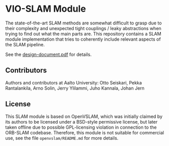 # VIO-SLAM Module

The state-of-the-art SLAM methods are somewhat difficult to grasp due to their complexity and unexpected tight couplings / leaky abstractions when trying to find out what the main parts are. This repository contains a SLAM module implementation that tries to coherently include relevant aspects of the SLAM pipeline.

See the [design-document.pdf](design-document.pdf) for details.

## Contributors

Authors and contributors at Aalto University: Otto Seiskari, Pekka Rantalankila, Arno Solin, Jerry Ylilammi, Juho Kannala, Johan Jern

## License

This SLAM module is based on OpenVSLAM, which was initially claimed by its authors to be licensed under a BSD-style permissive license, but later taken offline due to possible GPL-licensing violation in connection to the ORB-SLAM codebase. Therefore, this module is not suitable for commercial use, see the file `openvslam/README.md` for more details.
